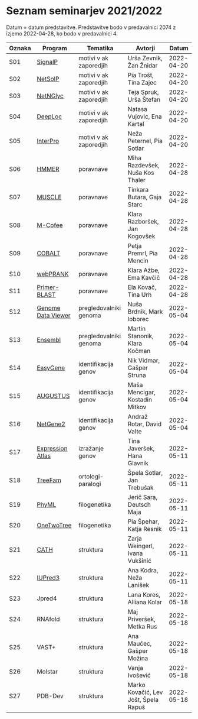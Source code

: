# Seznam seminarjev 2021/2022

Datum = datum predstavitve. Predstavitve bodo v predavalnici 2074 z izjemo 2022-04-28, ko bodo v predavalnici 4.

| Oznaka | Program            | Tematika               | Avtorji                              | Datum      |
| ------ | ------------------ | ---------------------- | ------------------------------------ | ---------- |
| S01    | [SignalP](s01-signalp)   | motivi v ak zaporedjih | Urša Zevnik, Žan Žnidar    | 2022-04-20 |
| S02    | [NetSolP](s02-netsolp)   | motivi v ak zaporedjih | Pia Trošt, Tina Zajec      | 2022-04-20 |
| S03    | [NetNGlyc](s03-netnglyc) | motivi v ak zaporedjih | Teja Spruk, Urša Štefan    | 2022-04-20 |
| S04    | [DeepLoc](s04-deeploc)   | motivi v ak zaporedjih | Natasa Vujovic, Ena Kartal | 2022-04-20 |
| S05    | [InterPro](s05-interpro) | motivi v ak zaporedjih | Neža Peternel, Pia Sotlar  | 2022-04-20 |
| S06    | [HMMER](s06-hmmer)               | poravnave              | Miha Razdevšek, Nuša Kos Thaler      | 2022-04-28 |
| S07    | [MUSCLE](s07-MUSCLE)             | poravnave              | Tinkara Butara, Gaja Starc           | 2022-04-28 |
| S08    | [M-Cofee](s08-m-coffee)          | poravnave              | Klara Razboršek, Jan Kogovšek        | 2022-04-28 |
| S09    | [COBALT](s09-cobalt)             | poravnave              | Petja Premrl, Pia Mencin             | 2022-04-28 |
| S10    | [webPRANK](s10-webprank)         | poravnave              | Klara Ažbe, Ema Kavčič               | 2022-04-28 |
| S11    | [Primer-BLAST](s11-primer-blast) | poravnave              | Ela Kovač, Tina Urh                  | 2022-04-28 |
| S12    | [Genome Data Viewer](s12-genome_data_viewer) | pregledovalniki genoma | Nuša Brdnik, Mark loborec            | 2022-05-04 |
| S13    | [Ensembl](s13-ensembl)                       | pregledovalniki genoma | Martin Stanonik, Klara Kočman        | 2022-05-04 |
| S14    | [EasyGene](s14-easygene)                     | identifikacija genov   | Nik Vidmar, Gašper Struna            | 2022-05-04 |
| S15    | [AUGUSTUS](s15-augustus)                     | identifikacija genov   | Maša Mencigar, Kostadin Mitkov       | 2022-05-04 |
| S16    | [NetGene2](s16-netgene2)                     | identifikacija genov   | Andraž Rotar, David Valte            | 2022-05-04 |
| S17    | [Expression Atlas](s17-expression-atlas)| izražanje genov        | Tina Javeršek, Hana Glavnik          | 2022-05-11 |
| S18    | [TreeFam](s18-treefam)                  | ortologi-paralogi      | Špela Sotlar, Jan Trebušak           | 2022-05-11 |
| S19    | [PhyML](s19-phyml)                      | filogenetika           | Jerič Sara, Deutsch Maja             | 2022-05-11 |
| S20    | [OneTwoTree](s20-onetwotree)            | filogenetika           | Pia Špehar, Katja Resnik             | 2022-05-11 |
| S21    | [CATH](s21-cath)                        | struktura              | Zarja Weingerl, Ivana Vukšinić       | 2022-05-11 |
| S22    | [IUPred3](s22-iupred3)                  | struktura              | Ana Kodra, Neža Lanišek              | 2022-05-11 |
| S23    | Jpred4             | struktura              | Lana Kores, Alliana Kolar            | 2022-05-18 |
| S24    | RNAfold            | struktura              | Maj Priveršek, Metka Rus             | 2022-05-18 |
| S25    | VAST+              | struktura              | Ana Maučec, Gašper Možina            | 2022-05-18 |
| S26    | Molstar            | struktura              | Vanja Ivošević                       | 2022-05-18 |
| S27    | PDB-Dev            | struktura              | Marko Kovačić, Lev Jošt, Špela Rapuš | 2022-05-18 |